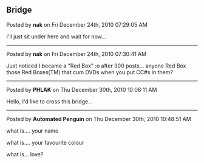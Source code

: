 ## Bridge
Posted by **nak** on Fri December 24th, 2010 07:29:05 AM

I'll just sit under here and wait for now...

--------------------------------------------------------------------------------

Posted by **nak** on Fri December 24th, 2010 07:30:41 AM

Just noticed I became a "Red Box" :o after 300 posts... anyone Red Box those Red
Boxes(TM) that cum DVDs when you put CC#s in them?

--------------------------------------------------------------------------------

Posted by **PHLAK** on Thu December 30th, 2010 10:08:11 AM

Hello, I'd like to cross this bridge...

--------------------------------------------------------------------------------

Posted by **Automated Penguin** on Thu December 30th, 2010 10:48:51 AM

what is.... your name

what is.... your favourite colour

what is... love?
